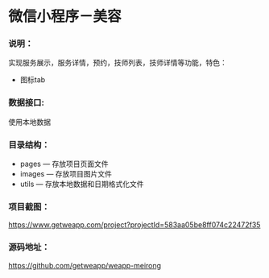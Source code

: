 # 微信小程序－美容

### 说明：

实现服务展示，服务详情，预约，技师列表，技师详情等功能，特色：
- 图标tab

### 数据接口:

使用本地数据

### 目录结构：

- pages — 存放项目页面文件
- images — 存放项目图片文件
- utils — 存放本地数据和日期格式化文件

### 项目截图：

https://www.getweapp.com/project?projectId=583aa05be8ff074c22472f35

### 源码地址：

https://github.com/getweapp/weapp-meirong
